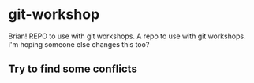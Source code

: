 # git-workshop
Brian! REPO to use with git workshops.
A repo to use with git workshops. I'm hoping someone else changes this too?
## Try to find some conflicts
